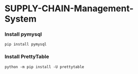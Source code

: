 # SUPPLY-CHAIN-Management-System

### Install pymysql
```
pip install pymysql
```

### Install PrettyTable
```
python -m pip install -U prettytable
```